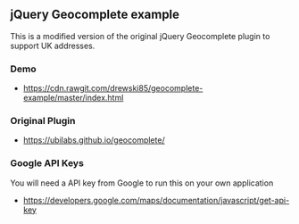 ## jQuery Geocomplete example

This is a modified version of the original jQuery Geocomplete plugin to support UK addresses.

### Demo

- https://cdn.rawgit.com/drewski85/geocomplete-example/master/index.html

### Original Plugin

- https://ubilabs.github.io/geocomplete/

### Google API Keys

You will need a API key from Google to run this on your own application

- https://developers.google.com/maps/documentation/javascript/get-api-key
